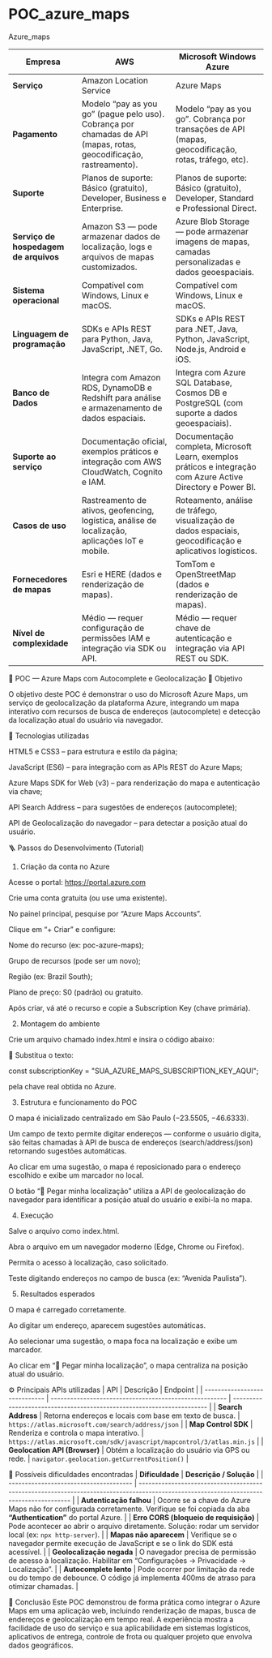 # POC_azure_maps
Azure_maps

| **Empresa**                           | **AWS**                                                                                                             | **Microsoft Windows Azure**                                                                                   |
| ------------------------------------- | ------------------------------------------------------------------------------------------------------------------- | ------------------------------------------------------------------------------------------------------------- |
| **Serviço**                           | Amazon Location Service                                                                                             | Azure Maps                                                                                                    |
| **Pagamento**                         | Modelo “pay as you go” (pague pelo uso). Cobrança por chamadas de API (mapas, rotas, geocodificação, rastreamento). | Modelo “pay as you go”. Cobrança por transações de API (mapas, geocodificação, rotas, tráfego, etc).          |
| **Suporte**                           | Planos de suporte: Básico (gratuito), Developer, Business e Enterprise.                                             | Planos de suporte: Básico (gratuito), Developer, Standard e Professional Direct.                              |
| **Serviço de hospedagem de arquivos** | Amazon S3 — pode armazenar dados de localização, logs e arquivos de mapas customizados.                             | Azure Blob Storage — pode armazenar imagens de mapas, camadas personalizadas e dados geoespaciais.            |
| **Sistema operacional**               | Compatível com Windows, Linux e macOS.                                                                              | Compatível com Windows, Linux e macOS.                                                                        |
| **Linguagem de programação**          | SDKs e APIs REST para Python, Java, JavaScript, .NET, Go.                                                           | SDKs e APIs REST para .NET, Java, Python, JavaScript, Node.js, Android e iOS.                                 |
| **Banco de Dados**                    | Integra com Amazon RDS, DynamoDB e Redshift para análise e armazenamento de dados espaciais.                        | Integra com Azure SQL Database, Cosmos DB e PostgreSQL (com suporte a dados geoespaciais).                    |
| **Suporte ao serviço**                | Documentação oficial, exemplos práticos e integração com AWS CloudWatch, Cognito e IAM.                             | Documentação completa, Microsoft Learn, exemplos práticos e integração com Azure Active Directory e Power BI. |
| **Casos de uso**                      | Rastreamento de ativos, geofencing, logística, análise de localização, aplicações IoT e mobile.                     | Roteamento, análise de tráfego, visualização de dados espaciais, geocodificação e aplicativos logísticos.     |
| **Fornecedores de mapas**             | Esri e HERE (dados e renderização de mapas).                                                                        | TomTom e OpenStreetMap (dados e renderização de mapas).                                                       |
| **Nível de complexidade**             | Médio — requer configuração de permissões IAM e integração via SDK ou API.                                          | Médio — requer chave de autenticação e integração via API REST ou SDK.                                        |

🧭 POC — Azure Maps com Autocomplete e Geolocalização
🎯 Objetivo

O objetivo deste POC é demonstrar o uso do Microsoft Azure Maps, um serviço de geolocalização da plataforma Azure, integrando um mapa interativo com recursos de busca de endereços (autocomplete) e detecção da localização atual do usuário via navegador.

🧩 Tecnologias utilizadas

HTML5 e CSS3 – para estrutura e estilo da página;

JavaScript (ES6) – para integração com as APIs REST do Azure Maps;

Azure Maps SDK for Web (v3) – para renderização do mapa e autenticação via chave;

API Search Address – para sugestões de endereços (autocomplete);

API de Geolocalização do navegador – para detectar a posição atual do usuário.

🪜 Passos do Desenvolvimento (Tutorial)
1. Criação da conta no Azure

Acesse o portal: https://portal.azure.com

Crie uma conta gratuita (ou use uma existente).

No painel principal, pesquise por “Azure Maps Accounts”.

Clique em “+ Criar” e configure:

Nome do recurso (ex: poc-azure-maps);

Grupo de recursos (pode ser um novo);

Região (ex: Brazil South);

Plano de preço: S0 (padrão) ou gratuito.

Após criar, vá até o recurso e copie a Subscription Key (chave primária).

2. Montagem do ambiente

Crie um arquivo chamado index.html e insira o código abaixo:

<!DOCTYPE html>
<html lang="pt-br">
<head>
  <meta charset="UTF-8">
  <title>POC - Azure Maps com Autocomplete</title>
  <link rel="stylesheet" href="https://atlas.microsoft.com/sdk/javascript/mapcontrol/3/atlas.min.css">
  <script src="https://atlas.microsoft.com/sdk/javascript/mapcontrol/3/atlas.min.js"></script>
</head>
<body>
  <!-- Código completo POC -->
</body>
</html>


🔑 Substitua o texto:

const subscriptionKey = "SUA_AZURE_MAPS_SUBSCRIPTION_KEY_AQUI";


pela chave real obtida no Azure.

3. Estrutura e funcionamento do POC

O mapa é inicializado centralizado em São Paulo (−23.5505, −46.6333).

Um campo de texto permite digitar endereços — conforme o usuário digita, são feitas chamadas à API de busca de endereços (search/address/json) retornando sugestões automáticas.

Ao clicar em uma sugestão, o mapa é reposicionado para o endereço escolhido e exibe um marcador no local.

O botão “📍 Pegar minha localização” utiliza a API de geolocalização do navegador para identificar a posição atual do usuário e exibi-la no mapa.

4. Execução

Salve o arquivo como index.html.

Abra o arquivo em um navegador moderno (Edge, Chrome ou Firefox).

Permita o acesso à localização, caso solicitado.

Teste digitando endereços no campo de busca (ex: “Avenida Paulista”).

5. Resultados esperados

O mapa é carregado corretamente.

Ao digitar um endereço, aparecem sugestões automáticas.

Ao selecionar uma sugestão, o mapa foca na localização e exibe um marcador.

Ao clicar em “📍 Pegar minha localização”, o mapa centraliza na posição atual do usuário.

⚙️ Principais APIs utilizadas
| API                           | Descrição                                              | Endpoint                                                               |
| ----------------------------- | ------------------------------------------------------ | ---------------------------------------------------------------------- |
| **Search Address**            | Retorna endereços e locais com base em texto de busca. | `https://atlas.microsoft.com/search/address/json`                      |
| **Map Control SDK**           | Renderiza e controla o mapa interativo.                | `https://atlas.microsoft.com/sdk/javascript/mapcontrol/3/atlas.min.js` |
| **Geolocation API (Browser)** | Obtém a localização do usuário via GPS ou rede.        | `navigator.geolocation.getCurrentPosition()`                           |

🧩 Possíveis dificuldades encontradas
| **Dificuldade**                        | **Descrição / Solução**                                                                                                                 |
| -------------------------------------- | --------------------------------------------------------------------------------------------------------------------------------------- |
| **Autenticação falhou**                | Ocorre se a chave do Azure Maps não for configurada corretamente. Verifique se foi copiada da aba **“Authentication”** do portal Azure. |
| **Erro CORS (bloqueio de requisição)** | Pode acontecer ao abrir o arquivo diretamente. Solução: rodar um servidor local (ex: `npx http-server`).                                |
| **Mapas não aparecem**                 | Verifique se o navegador permite execução de JavaScript e se o link do SDK está acessível.                                              |
| **Geolocalização negada**              | O navegador precisa de permissão de acesso à localização. Habilitar em “Configurações → Privacidade → Localização”.                     |
| **Autocomplete lento**                 | Pode ocorrer por limitação da rede ou do tempo de debounce. O código já implementa 400ms de atraso para otimizar chamadas.              |

🧠 Conclusão
Este POC demonstrou de forma prática como integrar o Azure Maps em uma aplicação web, incluindo renderização de mapas, busca de endereços e geolocalização em tempo real.
A experiência mostra a facilidade de uso do serviço e sua aplicabilidade em sistemas logísticos, aplicativos de entrega, controle de frota ou qualquer projeto que envolva dados geográficos.
